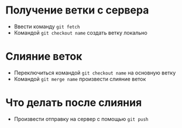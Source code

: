 #  **Получение ветки с сервера** 
* Ввести команду ```git fetch```
* Командой ```git checkout name``` создать ветку локально
# **Слияние веток** 
* Переключиться командой ```git checkout name``` на основную ветку
* Командой ```git merge name``` произвести слияние веток
#  **Что делать после слияния** 
* Произвести отправку на сервер с помощью ```git push```
